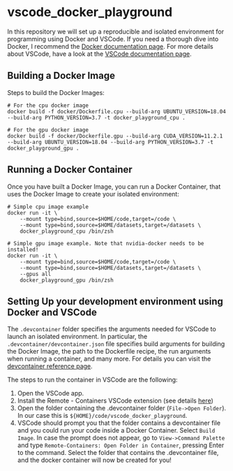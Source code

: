 # vscode_docker_playground

In this repository we will set up a reproducible and isolated environment for programming using Docker and VSCode. If you need a thorough dive into Docker, I recommend the [Docker documentation page](https://docs.docker.com/). For more details about VSCode, have a look at the [VSCode documentation page](https://code.visualstudio.com/docs).

## Building a Docker Image
Steps to build the Docker Images:
```
# For the cpu docker image
docker build -f docker/Dockerfile.cpu --build-arg UBUNTU_VERSION=18.04 --build-arg PYTHON_VERSION=3.7 -t docker_playground_cpu .

# For the gpu docker image
docker build -f docker/Dockerfile.gpu --build-arg CUDA_VERSION=11.2.1 --build-arg UBUNTU_VERSION=18.04 --build-arg PYTHON_VERSION=3.7 -t docker_playground_gpu .
```

## Running a Docker Container
Once you have built a Docker Image, you can run a Docker Container, that uses the Docker Image to create your isolated environment:
```
# Simple cpu image example
docker run -it \
    --mount type=bind,source=$HOME/code,target=/code \
    --mount type=bind,source=$HOME/datasets,target=/datasets \
    docker_playground_cpu /bin/zsh

# Simple gpu image example. Note that nvidia-docker needs to be installed!
docker run -it \
    --mount type=bind,source=$HOME/code,target=/code \
    --mount type=bind,source=$HOME/datasets,target=/datasets \
    --gpus all
    docker_playground_gpu /bin/zsh
```

## Setting Up your development environment using Docker and VSCode
The `.devcontainer` folder specifies the arguments needed for VSCode to launch an isolated environment. In particular, the `.devcontainer/devcontainer.json` file specifies build arguments for building the Docker Image, the path to the Dockerfile recipe, the run arguments when running a container, and many more. For details you can visit the [devcontainer reference page](https://code.visualstudio.com/docs/remote/devcontainerjson-reference).

The steps to run the container in VSCode are the following:
1. Open the VSCode app.
2. Install the Remote - Containers VSCode extension (see details [here](https://marketplace.visualstudio.com/items?itemName=ms-vscode-remote.remote-containers))
3. Open the folder containing the .devcontainer folder (`File->Open Folder`). In our case this is `${HOME}/code/vscode_docker_playground`.
4. VSCode should prompt you that the folder contains a devcontainer file and you could run your code inside a Docker Container. Select `Build Image`. In case the prompt does not appear, go to `View->Command Palette` and type `Remote-Containers: Open Folder in Container`, pressing Enter to the command. Select the folder that contains the .devcontainer file, and the docker container will now be created for you!
